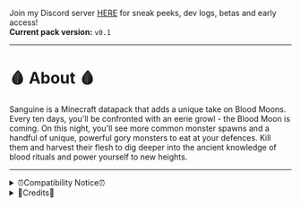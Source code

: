 Join my Discord server [HERE](https://discord.gg/jsbRvexYqA) for sneak peeks, dev logs, betas and early access!<br/>
__Current pack version:__ `v0.1`
<hr/>

# 🩸 About 🩸
Sanguine is a Minecraft datapack that adds a unique take on Blood Moons. Every ten days, you'll be confronted with an eerie growl - the Blood Moon is coming. On this night, you'll see more common monster spawns and a handful of unique, powerful gory monsters to eat at your defences. Kill them and harvest their flesh to dig deeper into the ancient knowledge of blood rituals and power yourself to new heights.
<hr/>

<details>
  <summary>
    ⏰Compatibility Notice⏰
  </summary>
  Sanguine tries very hard to be compatible with other packs but you may encounter some issues.<br/><br/>

  __Unlock All Recipes__<br/>
  Sanguine is not compatible with Unlock All Recipes packs. If you wish to unlock all recipes, use the command:<br/>
  `/advancement grant @s through minecraft:recipes/root`<br/><br/>

  __Teams__<br/>
  Teams may cause slight issues. Sanguine has built in compatibility with [Smithed](https://smithed.dev).
</details>
<details>
  <summary>
    📝Credits📝
  </summary>
  
  __USER CREDITS:__<br/>
  Hinge - `Main Programmer`<br/>
  ElBones - `Artist, Brainstorming`<br/>
  CreeperMagnet_ - `Miscellaneous code`<br/>
  Ruth3rford - `Miscellaneous code`<br/>
  rx97 - [`Score Based Damage`](https://github.com/rx-modules/Score-Based-Damage)<br/><br/>
  
  Shaders (https://github.com/HalbFettKaese/common-shaders):
  * https://github.com/Ancientkingg/fancyPants
  * https://github.com/ShockMicro/CorePerspectiveModels
  * https://github.com/ShockMicro/VanillaDynamicEmissives

  SOFTWARE CREDITS:<br/>
  Blockbench - Modeling<br/>
  Blender - Renders<br/>
</details>
